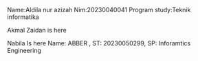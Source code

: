 Name:Aldila nur azizah
Nim:20230040041
Program study:Teknik informatika

Akmal Zaidan is here

Nabila Is here
Name: ABBER , ST: 20230050299, SP: Inforamtics Engineering

